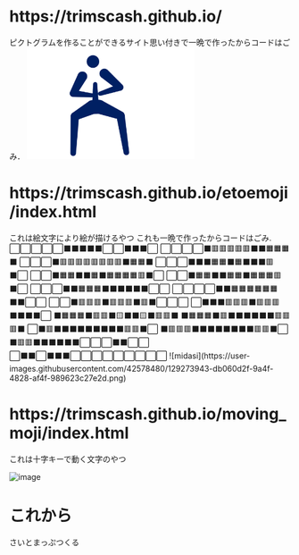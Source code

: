 

<h1>https://trimscash.github.io/</h1>
ピクトグラムを作ることができるサイト思い付きで一晩で作ったからコードはごみ．
<img src="https://github.com/trimscash/trimscash.github.io/blob/main/midasi.png?raw=true" width="300px">

<h1>https://trimscash.github.io/etoemoji/index.html</h1>
これは絵文字により絵が描けるやつ
これも一晩で作ったからコードはごみ.
⬜️⬜️⬜️⬜️⬜️⬛️⬛️⬛️⬛️⬛️⬜️⬜️⬛️⬛️⬛️⬜️  ⬜️⬜️⬜️⬜️⬛️🟥🟥🟥🟥🟥⬛️⬛️🟧🟧🟧⬛️ ⬜️⬜️⬜️⬛️🟥🟥🟥🟥🟥🟥🟥🟥⬛️🟧🟧⬛️ ⬜️⬜️⬜️⬛️⬛️⬛️🟧🟧⬛️🟧⬛️⬛️⬛️🟥⬛️⬜️ ⬜️⬜️⬛️🟧🟧⬛️⬛️🟧⬛️🟧🟧🟧🟧🟥⬛️⬜️ ⬜️⬜️⬛️🟧🟧⬛️⬛️🟧🟧⬛️🟧🟧🟧🟥⬛️⬜️ ⬜️⬜️⬜️⬛️⬛️🟧🟧🟧⬛️⬛️⬛️⬛️⬛️⬛️⬜️⬜️ ⬜️⬜️⬜️⬜️⬛️⬛️🟧🟧🟧🟧🟧🟧⬛️⬛️⬜️⬜️ ⬜️⬜️⬛️🟥🟥🟥⬛️🟥🟥🟥⬛️🟥⬛️⬜️⬜️⬜️ ⬜️⬛️⬛️⬛️🟥🟥🟥⬛️🟥🟥🟥⬛️⬛️⬛️⬛️⬜️ ⬛️🟧🟧🟧⬛️🟥🟥⬛️🟨⬛️⬛️🟨⬛️🟥🟥⬛️ ⬛️🟧🟧🟧⬛️🟥⬛️⬛️⬛️⬛️⬛️⬛️🟥🟥🟥⬛️ ⬜️⬛️🟥⬛️⬛️⬛️⬛️⬛️⬛️⬛️⬛️⬛️🟥🟥⬛️⬜️ ⬛️🟥🟥🟥⬛️⬛️⬛️⬛️⬛️⬛️⬛️⬛️🟥🟥⬛️⬜️ ⬛️🟥🟥⬛️⬛️⬛️⬛️⬛️⬛️⬜️⬜️⬜️⬛️⬛️⬜️⬜️ ⬜️⬛️⬛️⬜️⬛️⬛️⬛️⬜️⬜️⬜️⬜️⬜️⬜️⬜️⬜️⬜️
![midasi](https://user-images.githubusercontent.com/42578480/129273943-db060d2f-9a4f-4828-af4f-989623c27e2d.png)

<h1>https://trimscash.github.io/moving_moji/index.html</h1>
これは十字キーで動く文字のやつ

![image](https://user-images.githubusercontent.com/42578480/132497523-4f69ecbe-36a9-46b4-885d-effbc306e117.png)



<h1>これから</h1>
さいとまっぷつくる
